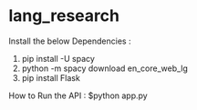 # lang_research
Install the below Dependencies :
1. pip install -U spacy
2. python -m spacy download en_core_web_lg
3. pip install Flask

How to Run the API :
$python app.py
